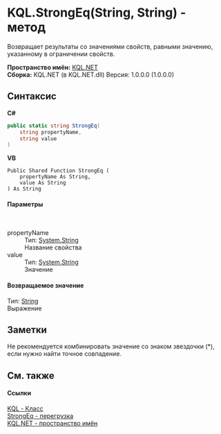 # KQL.StrongEq(String, String) - метод
 

Возвращает результаты со значениями свойств, равными значению, указанному в ограничении свойств.

**Пространство имён:**&nbsp;<a href="3C471DD0">KQL.NET</a><br />**Сборка:**&nbsp;KQL.NET (в KQL.NET.dll) Версия: 1.0.0.0 (1.0.0.0)

## Синтаксис

**C#**<br />
``` C#
public static string StrongEq(
	string propertyName,
	string value
)
```

**VB**<br />
``` VB
Public Shared Function StrongEq ( 
	propertyName As String,
	value As String
) As String
```


#### Параметры
&nbsp;<dl><dt>propertyName</dt><dd>Тип:&nbsp;<a href="http://msdn2.microsoft.com/ru-ru/library/s1wwdcbf" target="_blank">System.String</a><br />Название свойства</dd><dt>value</dt><dd>Тип:&nbsp;<a href="http://msdn2.microsoft.com/ru-ru/library/s1wwdcbf" target="_blank">System.String</a><br />Значение</dd></dl>

#### Возвращаемое значение
Тип:&nbsp;<a href="http://msdn2.microsoft.com/ru-ru/library/s1wwdcbf" target="_blank">String</a><br />Выражение

## Заметки
Не рекомендуется комбинировать значение со знаком звездочки (*), если нужно найти точное совпадение.

## См. также


#### Ссылки
<a href="A04103EA">KQL - Класс</a><br /><a href="9381D141">StrongEq - перегрузка</a><br /><a href="3C471DD0">KQL.NET - пространство имён</a><br />